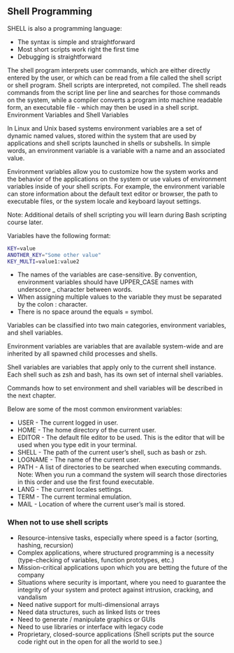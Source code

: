 ## Shell Programming

SHELL is also a programming language:

- The syntax is simple and straightforward
- Most short scripts work right the first time
- Debugging is straightforward

The shell program interprets user commands, which are either directly entered by the user, or which can be read from a file called the shell script or shell program. Shell scripts are interpreted, not compiled. The shell reads commands from the script line per line and searches for those commands on the system, while a compiler converts a program into machine readable form, an executable file - which may then be used in a shell script.
Environment Variables and Shell Variables

In Linux and Unix based systems environment variables are a set of dynamic named values, stored within the system that are used by applications and shell scripts launched in shells or subshells. In simple words, an environment variable is a variable with a name and an associated value.

Environment variables allow you to customize how the system works and the behavior of the applications on the system or use values of environment variables inside of your shell scripts. For example, the environment variable can store information about the default text editor or browser, the path to executable files, or the system locale and keyboard layout settings.  

Note: Additional details of shell scripting you will learn during Bash scripting course later.

Variables have the following format:
```bash
KEY=value
ANOTHER_KEY="Some other value"
KEY_MULTI=value1:value2
```
- The names of the variables are case-sensitive. By convention, environment variables should have UPPER_CASE names with underscore _ character between words.
- When assigning multiple values to the variable they must be separated by the colon : character.
- There is no space around the equals = symbol.

Variables can be classified into two main categories, environment variables, and shell variables.

Environment variables are variables that are available system-wide and are inherited by all spawned child processes and shells.

Shell variables are variables that apply only to the current shell instance. Each shell such as zsh and bash, has its own set of internal shell variables.

Commands how to set environment and shell variables will be described in the next chapter.

Below are some of the most common environment variables:

- USER - The current logged in user.
- HOME - The home directory of the current user.
- EDITOR - The default file editor to be used. This is the editor that will be used when you type edit in your terminal.
- SHELL - The path of the current user’s shell, such as bash or zsh.
- LOGNAME - The name of the current user.
- PATH - A list of directories to be searched when executing commands.
 Note: When you run a command the system will search those directories in this order and use the first found executable.
- LANG - The current locales settings.
- TERM - The current terminal emulation.
- MAIL - Location of where the current user’s mail is stored.

### When not to use shell scripts

- Resource-intensive tasks, especially where speed is a factor (sorting, hashing, recursion)
- Complex applications, where structured programming is a necessity (type-checking of variables, function prototypes, etc.)
- Mission-critical applications upon which you are betting the future of the company
- Situations where security is important, where you need to guarantee the integrity of your system and protect against intrusion, cracking, and vandalism
- Need native support for multi-dimensional arrays
- Need data structures, such as linked lists or trees
- Need to generate / manipulate graphics or GUIs
- Need to use libraries or interface with legacy code
- Proprietary, closed-source applications (Shell scripts put the source code right out in the open for all the world to see.)

